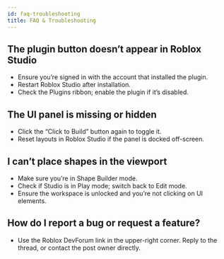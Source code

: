 ```yaml
---
id: faq-troubleshooting
title: FAQ & Troubleshooting
---
```


## The plugin button doesn’t appear in Roblox Studio

-   Ensure you’re signed in with the account that installed the plugin.
-   Restart Roblox Studio after installation.
-   Check the Plugins ribbon; enable the plugin if it’s disabled.

## The UI panel is missing or hidden

-   Click the “Click to Build” button again to toggle it.
-   Reset layouts in Roblox Studio if the panel is docked off-screen.

## I can’t place shapes in the viewport

-   Make sure you’re in Shape Builder mode.
-   Check if Studio is in Play mode; switch back to Edit mode.
-   Ensure the workspace is unlocked and you’re not clicking on UI elements.

## How do I report a bug or request a feature?

-   Use the Roblox DevForum link in the upper-right corner. Reply to the thread, or contact the post owner directly.
